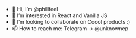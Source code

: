 - 👋 Hi, I’m @phillfeel
- 👀 I’m interested in React and Vanilla JS
- 💞️ I’m looking to collaborate on Coool products :)
- 📫 How to reach me: Telegram -> @unknownep

<!---
phillfeel/phillfeel is a ✨ special ✨ repository because its `README.md` (this file) appears on your GitHub profile.
You can click the Preview link to take a look at your changes.
--->

